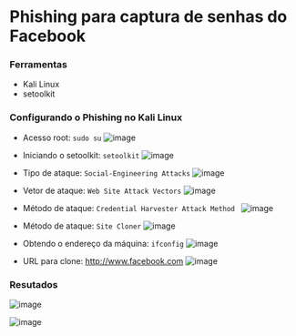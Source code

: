 # Phishing para captura de senhas do Facebook

### Ferramentas

- Kali Linux
- setoolkit

### Configurando o Phishing no Kali Linux

- Acesso root: ``` sudo su ```
  ![image](https://github.com/user-attachments/assets/7221f9b2-2f92-460b-8751-6668d793ef59)

- Iniciando o setoolkit: ``` setoolkit ```
  ![image](https://github.com/user-attachments/assets/91a87475-3109-4319-a5d7-cdb72c52ab2c)

- Tipo de ataque: ``` Social-Engineering Attacks ```
  ![image](https://github.com/user-attachments/assets/1590958f-053d-4a54-9a28-a35819721bb4)

- Vetor de ataque: ``` Web Site Attack Vectors ```
  ![image](https://github.com/user-attachments/assets/08bbf8dc-fcbe-44dd-b1d4-7cc890101c16)

- Método de ataque: ```Credential Harvester Attack Method ```
  ![image](https://github.com/user-attachments/assets/15f10079-7ab9-4cf7-b4b1-1e986b5eb7e6)

- Método de ataque: ``` Site Cloner ```
  ![image](https://github.com/user-attachments/assets/cb2146f1-decb-4f22-ba59-fa503680e222)

- Obtendo o endereço da máquina: ``` ifconfig ```
  ![image](https://github.com/user-attachments/assets/41fc9d55-6d28-4229-b383-5de4d4435dad)

- URL para clone: http://www.facebook.com
  ![image](https://github.com/user-attachments/assets/0c839025-8416-4ca3-9aac-1e6225e26929)
  
### Resutados

![image](https://github.com/user-attachments/assets/19d3dc95-3b73-466b-8f62-c421ffb7d935)

![image](https://github.com/user-attachments/assets/0b1349f6-e283-4789-b079-1e01a50a0d79)

